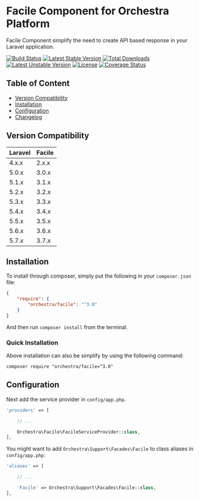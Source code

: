 Facile Component for Orchestra Platform
==============

Facile Component simplify the need to create API based response in your Laravel application.

[![Build Status](https://travis-ci.org/orchestral/facile.svg?branch=master)](https://travis-ci.org/orchestral/facile)
[![Latest Stable Version](https://poser.pugx.org/orchestra/facile/version)](https://packagist.org/packages/orchestra/facile)
[![Total Downloads](https://poser.pugx.org/orchestra/facile/downloads)](https://packagist.org/packages/orchestra/facile)
[![Latest Unstable Version](https://poser.pugx.org/orchestra/facile/v/unstable)](//packagist.org/packages/orchestra/facile)
[![License](https://poser.pugx.org/orchestra/facile/license)](https://packagist.org/packages/orchestra/facile)
[![Coverage Status](https://coveralls.io/repos/github/orchestral/facile/badge.svg?branch=master)](https://coveralls.io/github/orchestral/facile?branch=master)

## Table of Content

* [Version Compatibility](#version-compatibility)
* [Installation](#installation)
* [Configuration](#configuration)
* [Changelog](https://github.com/orchestral/facile/releases)

## Version Compatibility

Laravel    | Facile
:----------|:----------
 4.x.x     | 2.x.x
 5.0.x     | 3.0.x
 5.1.x     | 3.1.x
 5.2.x     | 3.2.x
 5.3.x     | 3.3.x
 5.4.x     | 3.4.x
 5.5.x     | 3.5.x
 5.6.x     | 3.6.x
 5.7.x     | 3.7.x

## Installation

To install through composer, simply put the following in your `composer.json` file:

```json
{
    "require": {
        "orchestra/facile": "^3.0"
    }
}
```

And then run `composer install` from the terminal.

### Quick Installation

Above installation can also be simplify by using the following command:

    composer require "orchestra/facile=^3.0"

## Configuration

Next add the service provider in `config/app.php`.

```php
'providers' => [

    // ...

    Orchestra\Facile\FacileServiceProvider::class,
],
```

You might want to add `Orchestra\Support\Facades\Facile` to class aliases in `config/app.php`:

```php
'aliases' => [

    // ...

    'Facile' => Orchestra\Support\Facades\Facile::class,
],
```

